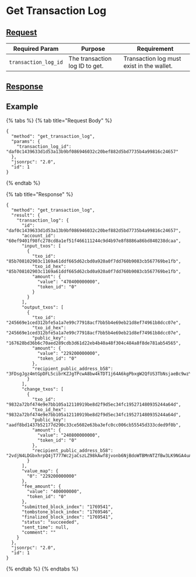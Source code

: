 # Get Transaction Log

## [Request](https://github.com/mobilecoinofficial/full-service/blob/main/full-service/src/json\_rpc/v2/api/request.rs#L40)

| Required Param       | Purpose                        | Requirement                               |
| -------------------- | ------------------------------ | ----------------------------------------- |
| `transaction_log_id` | The transaction log ID to get. | Transaction log must exist in the wallet. |

## [Response](https://github.com/mobilecoinofficial/full-service/blob/main/full-service/src/json\_rpc/v2/api/response.rs#L41)

## Example

{% tabs %}
{% tab title="Request Body" %}
```
{
  "method": "get_transaction_log",
  "params": {
    "transaction_log_id": "daf0c1439633d1d53a13b9bf086946032c20bef882d5bd7735b4a99816c24657"
  },
  "jsonrpc": "2.0",
  "id": 1
}
```
{% endtab %}

{% tab title="Response" %}
```
{
  "method": "get_transaction_log",
  "result": {
    "transaction_log": {
      "id": "daf0c1439633d1d53a13b9bf086946032c20bef882d5bd7735b4a99816c24657",
      "account_id": "60ef9401f98fc278cd8a1ef51f466111244c9d4b97e8f8886a86bd840238dcaa",
      "input_txos": [
        {
          "txo_id": "85b708102903c1169a61ddf665d62cbd0a920a0f7dd760b9083cb567769be1fb",
          "txo_id_hex": "85b708102903c1169a61ddf665d62cbd0a920a0f7dd760b9083cb567769be1fb",
          "amount": {
            "value": "470400000000",
            "token_id": "0"
          }
        }
      ],
      "output_txos": [
        {
          "txo_id": "245669e1ced312bfe5a1a7e99c77918acf7bb5b4e69eb21d8ef74961b8dcc07e",
          "txo_id_hex": "245669e1ced312bfe5a1a7e99c77918acf7bb5b4e69eb21d8ef74961b8dcc07e",
          "public_key": "167628bd36b6c70aed289cdb3d61d22eb4b40a48f304c484a8f8de781ab54565",
          "amount": {
            "value": "229200000000",
            "token_id": "0"
          },
          "recipient_public_address_b58": "3FDsgJgz4mtGpDFL5cibrKZJgTPcwA8bw4kTDT1j64A6kgPbxgW2QfUS3TbNsjaeBc9wzYyNhcCabtuEjbKhfSc8oLoJLUi9QzomiVBq778"
        }
      ],
      "change_txos": [
        {
          "txo_id": "9832a72bf474e9e7bb105a12110919be8d2f9d5ec34fc195271480935244a64d",
          "txo_id_hex": "9832a72bf474e9e7bb105a12110919be8d2f9d5ec34fc195271480935244a64d",
          "public_key": "aadf8bd1437b52177d290c33ce5602e63ba3efc0cc006cb55545d333cded9f0b",
          "amount": {
            "value": "240800000000",
            "token_id": "0"
          },
          "recipient_public_address_b58": "2vdjN4LDGbxhrpQ4jT777Wc2jaCszLZ98kAwf8jvonb6NjBdoWTBMnNTZfBw3LK9NGA4uAUkcBmQAHXZHV54sVN9bc8Te7pnnR1YtQpwcU8"
        }
      ],
      "value_map": {
        "0": "229200000000"
      },
      "fee_amount": {
        "value": "400000000",
        "token_id": "0"
      },
      "submitted_block_index": "1769541",
      "tombstone_block_index": "1769546",
      "finalized_block_index": "1769541",
      "status": "succeeded",
      "sent_time": null,
      "comment": ""
    }
  },
  "jsonrpc": "2.0",
  "id": 1
}
```
{% endtab %}
{% endtabs %}
